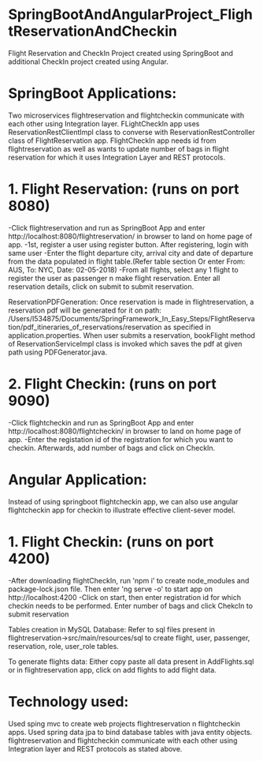# SpringBootAndAngularProject_FlightReservationAndCheckin
Flight Reservation and CheckIn Project created using SpringBoot and additional CheckIn project created using Angular.

# SpringBoot Applications:
Two microservices flightreservation and flightcheckin communicate with each other using Integration layer. FLightCheckIn app uses ReservationRestClientImpl class to converse with ReservationRestController class of FlightReservation app. FlightCheckIn app needs id from flightreservation as well as wants to update number of bags in flight reservation for which it uses Integration Layer and REST protocols. 

# 1. Flight Reservation: (runs on port 8080)
   -Click flightreservation and run as SpringBoot App and enter http://localhost:8080/flightreservation/ in browser to land on home page of app.
   -1st, register a user using register button. After registering, login with same user
   -Enter the flight departure city, arrival city and date of departure from the data populated in flight table.(Refer table section Or enter From: AUS, To: NYC, Date: 02-05-2018)
   -From all flights, select any 1 flight to register the user as passenger n make flight reservation. Enter all reservation details, click on submit to submit reservation.


ReservationPDFGeneration: Once reservation is made in flightreservation, a reservation pdf will be generated for it on path: /Users/I534875/Documents/SpringFramework_In_Easy_Steps/FlightReservation/pdf_itineraries_of_reservations/reservation as specified in application.properties. When user submits a reservation, bookFlight method of ReservationServiceImpl class is invoked which saves the pdf at given path using PDFGenerator.java.

# 2. Flight Checkin: (runs on port 9090)
   -Click flightcheckin and run as SpringBoot App and enter http://localhost:8080/flightcheckin/ in browser to land on home page of app.
   -Enter the registation id of the registration for which you want to checkin. Afterwards, add number of bags and click on CheckIn.  

# Angular Application:
Instead of using springboot flightcheckin app, we can also use angular flightcheckin app for checkin to illustrate effective client-sever model.
# 1. Flight Checkin: (runs on port 4200)
   -After downloading flightCheckIn, run 'npm i' to create node_modules and package-lock.json file. Then enter 'ng serve -o' to start app on http://localhost:4200
   -Click on start, then enter registration id for which checkin needs to be performed. Enter number of bags and click ChekcIn to submit reservation

Tables creation in MySQL Database: Refer to sql files present in flightreservation->src/main/resources/sql to create flight, user, passenger, reservation, role, user_role tables.

To generate flights data: Either copy paste all data present in AddFlights.sql or in flightreservation app, click on add flights to add flight data.



# Technology used:
Used sping mvc to create web projects flightreservation n flightcheckin apps. 
Used spring data jpa to bind database tables with java entity objects. 
flightreservation and flightcheckin communicate with each other using Integration layer and REST protocols as stated above.

